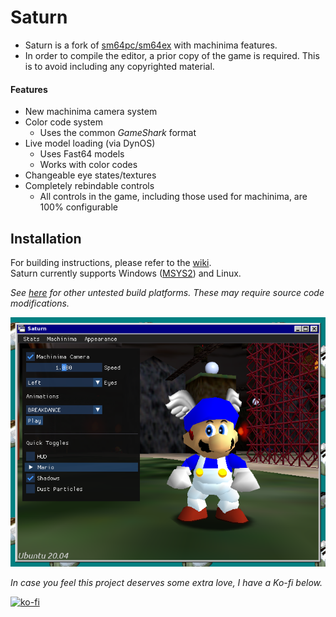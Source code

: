 # Saturn

- Saturn is a fork of [sm64pc/sm64ex](https://github.com/sm64pc/sm64ex) with machinima features.
- In order to compile the editor, a prior copy of the game is required. This is to avoid including any copyrighted material.

#### Features

- New machinima camera system
- Color code system
  - Uses the common *GameShark* format
- Live model loading (via DynOS)
  - Uses Fast64 models
  - Works with color codes
- Changeable eye states/textures
- Completely rebindable controls
  - All controls in the game, including those used for machinima, are 100% configurable

## Installation

For building instructions, please refer to the [wiki](https://github.com/Llennpie/Saturn/wiki).<br>
Saturn currently supports Windows ([MSYS2](https://www.msys2.org/)) and Linux.

*See [here](https://github.com/sm64pc/sm64ex/wiki) for other untested build platforms. These may require source code modifications.*

![Screenshot](screenshot.png)

*In case you feel this project deserves some extra love, I have a Ko-fi below.*

[![ko-fi](https://ko-fi.com/img/githubbutton_sm.svg)](https://ko-fi.com/J3J05B5WR)
